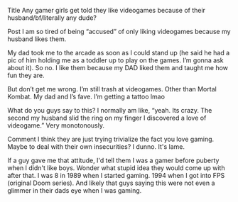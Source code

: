 Title
Any gamer girls get told they like videogames because of their husband/bf/literally any dude?

Post
I am so tired of being “accused” of only liking videogames because my husband likes them. 

My dad took me to the arcade as soon as I could stand up (he said he had a pic of him holding me as a toddler up to play on the games. I’m gonna ask about it). So no. I like them because my DAD liked them and taught me how fun they are. 

But don’t get me wrong. I’m still trash at videogames. Other than Mortal Kombat. My dad and I’s fave. I’m getting a tattoo lmao

What do you guys say to this? I normally am like, “yeah. Its crazy. The second my husband slid the ring on my finger I discovered a love of videogame.” Very monotonously.

Comment
I think they are just trying trivialize the fact you love gaming.  Maybe to deal with their own insecurities? I dunno. It's lame.

If a guy gave me that attitude, I'd tell them I was a gamer before puberty when I didn't like boys.  Wonder what stupid idea they would come up with after that. I was 8 in 1989 when I started gaming.  1994 when I got into FPS (original Doom series).  And likely that guys saying this were not even a glimmer in their dads eye when I was gaming.
